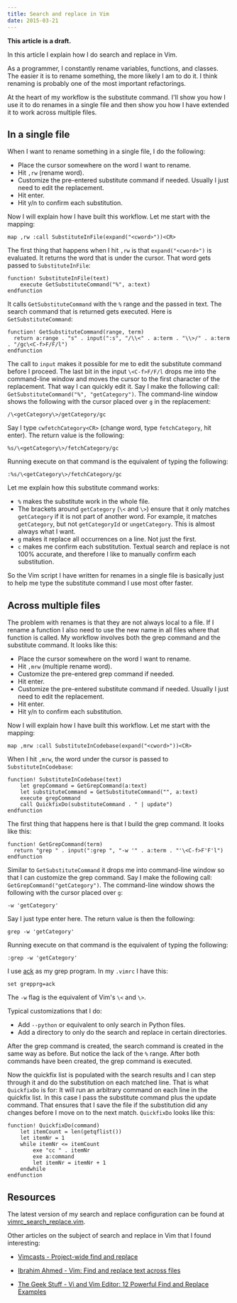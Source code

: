 ```yaml
---
title: Search and replace in Vim
date: 2015-03-21
---
```


**This article is a draft.**

In this article I explain how I do search and replace in Vim.

As a programmer, I constantly rename variables, functions, and classes. The
easier it is to rename something, the more likely I am to do it. I think
renaming is probably one of the most important refactorings.

At the heart of my workflow is the substitute command. I'll show you how I
use it to do renames in a single file and then show you how I have extended it
to work across multiple files.

## In a single file

When I want to rename something in a single file, I do the following:

* Place the cursor somewhere on the word I want to rename.
* Hit `,rw` (rename word).
* Customize the pre-entered substitute command if needed. Usually I just need
  to edit the replacement.
* Hit enter.
* Hit y/n to confirm each substitution.

Now I will explain how I have built this workflow. Let me start with the
mapping:

    map ,rw :call SubstituteInFile(expand("<cword>"))<CR>

The first thing that happens when I hit `,rw` is that `expand("<cword>")` is
evaluated. It returns the word that is under the cursor. That word gets passed
to `SubstituteInFile`:

    function! SubstituteInFile(text)
        execute GetSubstituteCommand("%", a:text)
    endfunction

It calls `GetSubstituteCommand` with the `%` range and the passed in text. The
search command that is returned gets executed. Here is `GetSubstituteCommand`:

    function! GetSubstituteCommand(range, term)
      return a:range . "s" . input(":s", "/\\<" . a:term . "\\>/" . a:term . "/gc\<C-f>F/F/l")
    endfunction

The call to `input` makes it possible for me to edit the substitute command
before I proceed. The last bit in the input `\<C-f>F/F/l` drops me into the
command-line window and moves the cursor to the first character of the
replacement. That way I can quickly edit it. Say I make the following call:
`GetSubstituteCommand("%", "getCategory")`. The command-line window shows the
following with the cursor placed over `g` in the replacement:

    /\<getCategory\>/getCategory/gc

Say I type `cwfetchCategory<CR>` (change word, type `fetchCategory`, hit
enter). The return value is the following:

    %s/\<getCategory\>/fetchCategory/gc

Running execute on that command is the equivalent of typing the following:

    :%s/\<getCategory\>/fetchCategory/gc

Let me explain how this substitute command works:

* `%` makes the substitute work in the whole file.
* The brackets around `getCategory` (`\<` and `\>`) ensure that it only matches
  `getCategory` if it is not part of another word. For example, it matches
  `getCategory`, but not `getCategoryId` or `ungetCategory`. This is almost
  always what I want.
* `g` makes it replace all occurrences on a line. Not just the first.
* `c` makes me confirm each substitution. Textual search and replace is not
  100% accurate, and therefore I like to manually confirm each substitution.

So the Vim script I have written for renames in a single file is basically just
to help me type the substitute command I use most ofter faster.

## Across multiple files

The problem with renames is that they are not always local to a file. If I
rename a function I also need to use the new name in all files where that
function is called. My workflow involves both the grep command and the
substitute command. It looks like this:

* Place the cursor somewhere on the word I want to rename.
* Hit `,mrw` (multiple rename word).
* Customize the pre-entered grep command if needed.
* Hit enter.
* Customize the pre-entered substitute command if needed. Usually I just need
  to edit the replacement.
* Hit enter.
* Hit y/n to confirm each substitution.

Now I will explain how I have built this workflow. Let me start with the
mapping:

    map ,mrw :call SubstituteInCodebase(expand("<cword>"))<CR>

When I hit `,mrw`, the word under the cursor is passed to
`SubstituteInCodebase`:

    function! SubstituteInCodebase(text)
        let grepCommand = GetGrepCommand(a:text)
        let substituteCommand = GetSubstituteCommand("", a:text)
        execute grepCommand
        call QuickfixDo(substituteCommand . " | update")
    endfunction

The first thing that happens here is that I build the grep command. It looks
like this:

    function! GetGrepCommand(term)
      return "grep " . input(":grep ", "-w '" . a:term . "'\<C-f>F'F'l")
    endfunction

Similar to `GetSubstituteCommand` it drops me into command-line window so that
I can customize the grep command. Say I make the following call:
`GetGrepCommand("getCategory")`. The command-line window shows the following
with the cursor placed over `g`:

    -w 'getCategory'

Say I just type enter here. The return value is then the following:

    grep -w 'getCategory'

Running execute on that command is the equivalent of typing the following:

    :grep -w 'getCategory'

I use [ack](http://beyondgrep.com/) as my grep program. In my `.vimrc` I have
this:

    set grepprg=ack

The `-w` flag is the equivalent of Vim's `\<` and `\>`.

Typical customizations that I do:

* Add `--python` or equivalent to only search in Python files.
* Add a directory to only do the search and replace in certain directories.

After the grep command is created, the search command is created in the same
way as before. But notice the lack of the `%` range. After both commands have
been created, the grep command is executed.

Now the quickfix list is populated with the search results and I can step
through it and do the substitution on each matched line. That is what
`QuickfixDo` is for: It will run an arbitrary command on each line in the
quickfix list. In this case I pass the substitute command plus the update
command.  That ensures that I save the file if the substitution did any changes
before I move on to the next match. `QuickfixDo` looks like this:

    function! QuickfixDo(command)
        let itemCount = len(getqflist())
        let itemNr = 1
        while itemNr <= itemCount
            exe "cc " . itemNr
            exe a:command
            let itemNr = itemNr + 1
        endwhile
    endfunction

## Resources

The latest version of my search and replace configuration can be found at
[vimrc_search_replace.vim](https://github.com/rickardlindberg/dotfiles/blob/master/.vim/vimrc_search_replace.vim).

Other articles on the subject of search and replace in Vim that I found
interesting:

* [Vimcasts - Project-wide find and replace](http://vimcasts.org/episodes/project-wide-find-and-replace/)

* [Ibrahim Ahmed - Vim: Find and replace text across files](http://www.ibrahim-ahmed.com/2008/01/find-and-replace-in-multiple-files-in.html)

* [The Geek Stuff - Vi and Vim Editor: 12 Powerful Find and Replace Examples](http://www.thegeekstuff.com/2009/04/vi-vim-editor-search-and-replace-examples/)
